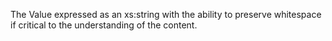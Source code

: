 The Value expressed as an xs:string with the ability to preserve whitespace if critical to the understanding of the content.